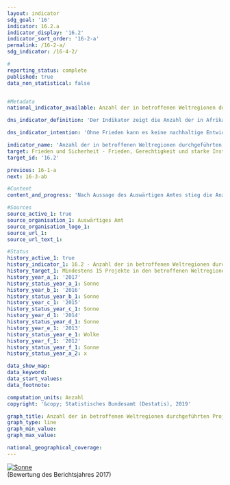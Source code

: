 ```yaml
---                   
layout: indicator                   
sdg_goal: '16'                   
indicator: 16.2.a                   
indicator_display: '16.2'                   
indicator_sort_order: '16-2-a'                   
permalink: /16-2-a/                   
sdg_indicator: /16-4-2/                   

#                   
reporting_status: complete                   
published: true                   
data_non_statistical: false                   


#Metadata                   
national_indicator_available: Anzahl der in betroffenen Weltregionen durchgeführten Projekte zur Sicherung, Registrierung und Zerstörung von Kleinwaffen und leichten Waffen durch Deutschland                   

dns_indicator_definition: 'Der Indikator zeigt die Anzahl der in Afrika, Osteuropa, Lateinamerika und Asien mit deutscher finanzieller Unterstützung durchgeführten Projekte zur Sicherung, Registrierung und Zerstörung von Kleinwaffen und leichten Waffen.<sub> Text aus dem Indikatorenbericht 2018</sub>'                   

dns_indicator_intention: 'Ohne Frieden kann es keine nachhaltige Entwicklung geben und ohne nachhaltige Entwicklung keinen Frieden – dies betont die Agenda 2030 für nachhaltige Entwicklung in ihrer Präambel. Mit den vom Indikator erfassten Maßnahmen leistet Deutschland in einem konkreten Teilbereich einen Beitrag zur Friedenssicherung. Ziel ist, dass jährlich mindestens 15 Projekte zur Sicherung, Registrierung und Zerstörung von Kleinwaffen und leichten Waffen durch Deutschland durchgeführt werden.<sub> Text aus dem Indikatorenbericht 2018</sub>'                   

indicator_name: 'Anzahl der in betroffenen Weltregionen durchgeführten Projekte zur Sicherung, Registrierung und Zerstörung von Kleinwaffen und leichten Waffen durch Deutschland'                   
target: Frieden und Sicherheit - Frieden, Gerechtigkeit und starke Institutionen                   
target_id: '16.2'                   

previous: 16-1-a                   
next: 16-3-ab                   

#Content                    
content_and_progress: 'Nach Aussage des Auswärtigen Amtes stieg die Anzahl der pro Jahr durchgeführten Projekte von 8 im Jahr 2006 auf 26 im Jahr 2016. Das Ziel, dass sich Deutschland jährlich in mindestens 15 Projekten engagiert, wäre nach diesen Angaben bereits im Jahr 2012 erstmals erfüllt worden. Mit Ausnahme des Jahres 2013 sei der Wert auch in den Folgejahren erreicht oder sogar überschritten worden. Dabei lagen die regionalen Schwerpunkte des deutschen Engagements laut Angaben des Auswärtigen Amtes in Ost- und Westafrika, dem westlichen Balkan und der Ukraine. Weitere Projekte würden in Lateinamerika und der Karibik unterstützt. Mehrfachzählungen von Projekten mit Laufzeiten von mehr als einem Jahr sind hierbei möglich.<br><br>Die Finanzierung der gemeldeten Projekte erfolgt nicht ausschließlich durch das Auswärtige Amt, sondern teilweise mit Drittmitteln. Damit berücksichtigt der Indikator auch diejenigen Projekte, die nur teilweise staatlich finanziert sind. Allerdings sagt die Anzahl der durchgeführten Projekte nichts über deren Umfang oder Erfolg aus. Zudem sind klar formulierte und kommunizierte Kriterien, um ein Projekt eindeutig der Zielsetzung des Indikators zuzuordnen, relevant. In den Jahresabrüstungsberichten werden Projekte mit Zielsetzung zur Bekämpfung von Kleinwaffen und deren Finanzierung aufgelistet. Ihre Anzahl weicht von den zum Indikator gemeldeten Zahlen ab. Ein Grund hierfür kann die Schwerpunktsetzung der Projekte sein, die für die jeweilige Zurechnung ausschlaggebend ist. Damit berücksichtigt der Indikator mehr als nur den Umfang der staatlichen Beteiligung an diesen Projekten.<br><br>Nach den statistischen Melderichtlinien des Ausschusses für Entwicklungshilfe veröffentlicht die Organisation für wirtschaftliche Zusammenarbeit und Entwicklung (OECD) ebenfalls ausführliche Zahlen zu Projekten zur „Wiedereingliederung; Bekämpfung von Handfeuerwaffen und leichten Waffen“ (Förderbereichsschlüssel 15240). Auch hierbei gibt es gewisse Unschärfen dadurch, dass Teile eines Projekts die Bekämpfung von Handfeuerwaffen und leichten Waffen zum Ziel haben, aber aufgrund der Schwerpunktsetzung des Gesamtprojekts nicht angerechnet werden.<br><br>Würde dem Indikator die Anzahl der Projekte nach dem genannten OECD-Förderbereichsschlüssel zugrunde gelegt, so wäre das gesetzte Ziel von jährlich mindestens 15 Projekten lediglich in den Jahren 2006 und 2016 erreicht worden. In den Jahren dazwischen lägen die Werte unter dem Zielwert. Die Projekte umfassen jedoch auch Maßnahmen zur Wiedereingliederung, beispielsweise von demobilisierten Soldaten in die Wirtschaft. Ohne diese Wiedereingliederungsmaßnahmen fiele die Anzahl der Projekte, die ausschließlich oder überwiegend der Bekämpfung von Handfeuerwaffen und leichten Waffen dienen, geringer aus.<sub> Text aus dem Indikatorenbericht 2018</sub>'                   

#Sources
source_active_1: true                           
source_organisation_1: Auswärtiges Amt                           
source_organisation_logo_1:                            
source_url_1:                            
source_url_text_1:                            

#Status                   
history_active_1: true                   
history_indicator_1: 16.2 - Anzahl der in betroffenen Weltregionen durchgeführten Projekte zur Sicherung, Registrierung und Zerstörung von Kleinwaffen und leichten Waffen durch Deutschland                   
history_target_1: Mindestens 15 Projekte in den betroffenen Weltregionen zur Sicherung, Registrierung und Zerstörung von Kleinwaffen und leichten Waffen jährlich durch Deutschland bis 2030
history_year_a_1: '2017'                           
history_status_year_a_1: Sonne
history_year_b_1: '2016'                           
history_status_year_b_1: Sonne
history_year_c_1: '2015'                           
history_status_year_c_1: Sonne
history_year_d_1: '2014'                           
history_status_year_d_1: Sonne
history_year_e_1: '2013'                           
history_status_year_e_1: Wolke
history_year_f_1: '2012'                           
history_status_year_f_1: Sonne
history_status_year_a_2: x

data_show_map:                    
data_keyword:                    
data_start_values:                    
data_footnote:                    

computation_units: Anzahl                   
copyright: '&copy; Statistisches Bundesamt (Destatis), 2019'                   

graph_title: Anzahl der in betroffenen Weltregionen durchgeführten Projekte zur Sicherung, Registrierung und Zerstörung von Kleinwaffen und leichten Waffen durch Deutschland                   
graph_type: line                   
graph_min_value:                    
graph_max_value:                    

national_geographical_coverage:                    
---
```

<div>                           
  <div class="my-header">                           
    <a href="https://nachhaltige-entwicklung-deutschland.github.io/open-sdg-site-starter/status/"><img src="https://g205sdgs.github.io/sdg-indicators/public/Wettersymbole/Sonne.png" alt="Sonne" />                           
    </a>                           
  </div>
  <div class="my-header-note">
    <span>(Bewertung des Berichtsjahres 2017)</span>
  </div>                           
</div>